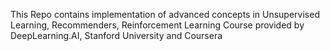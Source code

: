 This Repo contains implementation of advanced concepts in Unsupervised Learning, Recommenders, Reinforcement Learning Course provided by DeepLearning.AI, Stanford University and Coursera
